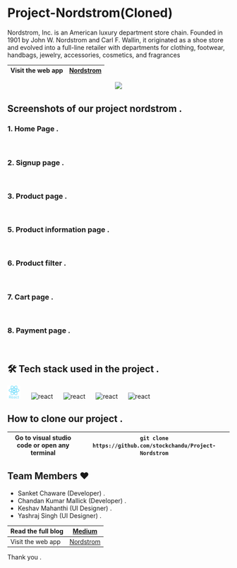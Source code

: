# Project-Nordstrom(Cloned)
Nordstrom, Inc. is an American luxury department store chain. Founded in 1901 by John W. Nordstrom and Carl F. Wallin, it originated as a shoe store and evolved into a full-line retailer with departments for clothing, footwear, handbags, jewelry, accessories, cosmetics, and fragrances

| Visit the web app  | [Nordstrom]() |
| --- | ---|


<p align="center">

<img src="https://www.logolynx.com/images/logolynx/19/1997ab73731ad6d36c6845493e0f4875.jpeg"/>

</p>

## Screenshots of our project nordstrom .
### 1. Home Page .
<p align="center">
<img src=""/>
</p>



### 2. Signup page .
<p align="center">
<img src=""/>
</p>



### 3. Product page .
<p align="center">
<img src=""/>
</p>



### 5. Product information page .
<p align="center">

<img src=""/>

</p>

### 6. Product filter .
<p align="center">

<img src=""/>

</p>

### 7. Cart page .
<p align="center">

<img src=""/>

</p>

### 8. Payment page .
<p align="center">

<img src=""/>

</p>


## 🛠️ Tech stack used in the project . 
<p>
 <img src="https://raw.githubusercontent.com/devicons/devicon/master/icons/react/react-original-wordmark.svg" alt="react" width="30" height="30"/>&nbsp;&nbsp;&nbsp;&nbsp;&nbsp; 
 <img src="https://cdn.pixabay.com/photo/2017/08/05/11/16/logo-2582747_1280.png" alt="react" width="30" height="30"/>&nbsp;&nbsp;&nbsp;&nbsp;&nbsp;
 <img src="https://sass-lang.com/assets/img/styleguide/seal-color-aef0354c.png" alt="react" width="30" height="30"/>&nbsp;&nbsp;&nbsp;&nbsp;&nbsp;
 <img src="https://cdn4.iconfinder.com/data/icons/logos-and-brands/512/233_Node_Js_logo-128.png" alt="react" width="30" height="30"/>&nbsp;&nbsp;&nbsp;&nbsp;&nbsp;
 <img src="https://img.icons8.com/color/452/mongodb.png" alt="react" width="30" height="30"/>&nbsp;&nbsp;&nbsp;&nbsp;&nbsp;
</p>


## How to clone our project .
| Go to visual studio code or open any terminal |```git clone https://github.com/stockchandu/Project-Nordstrom``` |
| - | - |



## Team Members ❤️
* Sanket Chaware (Developer) .
* Chandan Kumar Mallick (Developer) .
* Keshav Mahanthi (UI Designer) .
* Yashraj Singh (UI Designer) .

| Read the full blog  | [Medium]() |
| --- | ---|
| Visit the web app  | [Nordstrom]() |

Thank you .


